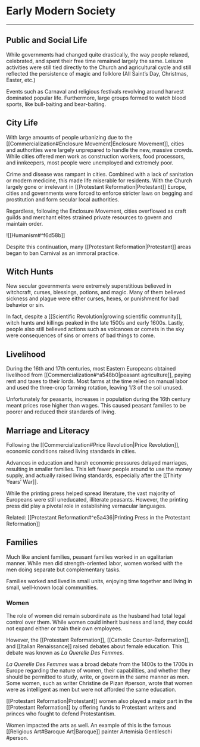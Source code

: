 # Early Modern Society
---

## Public and Social Life
While governments had changed quite drastically, the way people relaxed, celebrated, and spent their free time remained largely the same. Leisure activities were still tied directly to the Church and agricultural cycle and still reflected the persistence of magic and folklore (All Saint’s Day, Christmas, Easter, etc.)

Events such as Carnaval and religious festivals revolving around harvest dominated popular life. Furthermore, large groups formed to watch blood sports, like bull-baiting and bear-baiting.

## City Life
With large amounts of people urbanizing due to the [[Commercialization#Enclosure Movement|Enclosure Movement]], cities and authorities were largely unprepared to handle the new, massive crowds. While cities offered men work as construction workers, food processors, and innkeepers, most people were unemployed and extremely poor.

Crime and disease was rampant in cities. Combined with a lack of sanitation or modern medicine, this made life miserable for residents. With the Church largely gone or irrelevant in [[Protestant Reformation|Protestant]] Europe, cities and governments were forced to enforce stricter laws on begging and prostitution and form secular local authorities.

Regardless, following the Enclosure Movement, cities overflowed as craft guilds and merchant elites strained private resources to govern and maintain order.

![[Humanism#^f6d58b]]

Despite this continuation, many [[Protestant Reformation|Protestant]] areas began to ban Carnival as an immoral practice.

## Witch Hunts
New secular governments were extremely superstitious believed in witchcraft, curses, blessings, potions, and magic. Many of them believed sickness and plague were either curses, hexes, or punishment for bad behavior or sin.

In fact, despite a [[Scientific Revolution|growing scientific community]], witch hunts and killings peaked in the late 1500s and early 1600s. Lastly, people also still believed actions such as volcanoes or comets in the sky were consequences of sins or omens of bad things to come.

## Livelihood
During the 16th and 17th centuries, most Eastern Europeans obtained livelihood from [[Commercialization#^a548b0|peasant agriculture]], paying rent and taxes to their lords. Most farms at the time relied on manual labor and used the three-crop farming rotation, leaving 1/3 of the soil unused.

Unfortunately for peasants, increases in population during the 16th century meant prices rose higher than wages. This caused peasant families to be poorer and reduced their standards of living.

## Marriage and Literacy
Following the [[Commercialization#Price Revolution|Price Revolution]], economic conditions raised living standards in cities.

Advances in education and harsh economic pressures delayed marriages, resulting in smaller families. This left fewer people around to use the money supply, and actually raised living standards, especially after the [[Thirty Years’ War]].

While the printing press helped spread literature, the vast majority of Europeans were still uneducated, illiterate peasants. However, the printing press did play a pivotal role in establishing vernacular languages.

Related: [[Protestant Reformation#^e5a436|Printing Press in the Protestant Reformation]]

## Families
Much like ancient families, peasant families worked in an egalitarian manner. While men did strength-oriented labor, women worked with the men doing separate but complementary tasks. 

Families worked and lived in small units, enjoying time together and living in small, well-known local communities.

### Women
The role of women did remain subordinate as the husband had total legal control over them. While women could inherit business and land, they could not expand either or train their own employees.

However, the [[Protestant Reformation]], [[Catholic Counter-Reformation]], and [[Italian Renaissance]] raised debates about female education. This debate was known as *La Querelle Des Femmes*.

*La Querelle Des Femmes* was a broad debate from the 1400s to the 1700s in Europe regarding the nature of women, their capabilities, and whether they should be permitted to study, write, or govern in the same manner as men. Some women, such as writer Christine de Pizan #person, wrote that women were as intelligent as men but were not afforded the same education.

[[Protestant Reformation|Protestant]] women also played a major part in the [[Protestant Reformation]] by offering funds to Protestant writers and princes who fought to defend Protestantism.

Women impacted the arts as well. An example of this is the famous [[Religious Art#Baroque Art|Baroque]] painter Artemisia Gentileschi #person.
